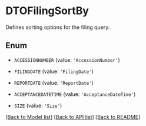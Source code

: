 # DTOFilingSortBy

Defines sorting options for the filing query.

## Enum

* `ACCESSIONNUMBER` (value: `'AccessionNumber'`)

* `FILINGDATE` (value: `'FilingDate'`)

* `REPORTDATE` (value: `'ReportDate'`)

* `ACCEPTANCEDATETIME` (value: `'AcceptanceDateTime'`)

* `SIZE` (value: `'Size'`)

[[Back to Model list]](../README.md#documentation-for-models) [[Back to API list]](../README.md#documentation-for-api-endpoints) [[Back to README]](../README.md)


